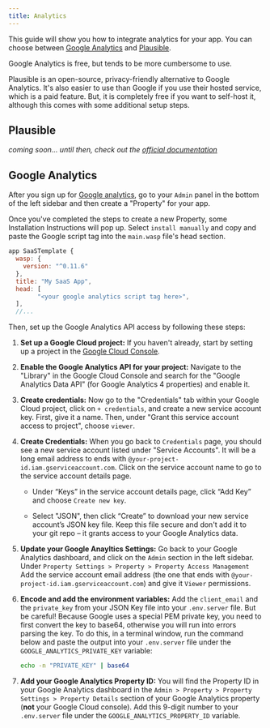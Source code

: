 ```yaml
---
title: Analytics
---
```

This guide will show you how to integrate analytics for your app. You can choose between [Google Analytics](#google-analytics) and [Plausible](#plausible).

Google Analytics is free, but tends to be more cumbersome to use.

Plausible is an open-source, privacy-friendly alternative to Google Analytics. It's also easier to use than Google if you use their hosted service, which is a paid feature. But, it is completely free if you want to self-host it, although this comes with some additional setup steps.

## Plausible
<!-- TODO add plausible -->
*coming soon... until then, check out the [official documentation](https://plausible.io/docs)*

## Google Analytics

After you sign up for [Google analytics](https://analytics.google.com/), go to your `Admin` panel in the bottom of the left sidebar and then create a "Property" for your app.

Once you've completed the steps to create a new Property, some Installation Instructions will pop up. Select `install manually` and copy and paste the Google script tag into the `main.wasp` file's head section. 

```js
app SaaSTemplate {
  wasp: {
    version: "^0.11.6"
  },
  title: "My SaaS App",
  head: [
        "<your google analytics script tag here>",
  ],
  //...
```

Then, set up the Google Analytics API access by following these steps:

1. **Set up a Google Cloud project:** If you haven't already, start by setting up a project in the [Google Cloud Console](https://console.cloud.google.com/).

2. **Enable the Google Analytics API for your project:** Navigate to the "Library" in the Google Cloud Console and search for the "Google Analytics Data API" (for Google Analytics 4 properties) and enable it.

3. **Create credentials:** Now go to the "Credentials" tab within your Google Cloud project, click on `+ credentials`, and create a new service account key. First, give it a name. Then, under "Grant this service account access to project", choose `viewer`.

4. **Create Credentials:** When you go back to `Credentials` page, you should see a new service account listed under "Service Accounts". It will be a long email address to ends with `@your-project-id.iam.gserviceaccount.com`. Click on the service account name to go to the service account details page. 

    - Under “Keys” in the service account details page, click “Add Key” and choose `Create new key`.
  
    - Select "JSON", then click “Create” to download your new service account’s JSON key file. Keep this file secure and don't add it to your git repo – it grants access to your Google Analytics data.  
5. **Update your Google Anayltics Settings:** Go back to your Google Analytics dashboard, and click on the `Admin` section in the left sidebar. Under `Property Settings > Property > Property Access Management` Add the service account email address (the one that ends with `@your-project-id.iam.gserviceaccount.com`) and give it `Viewer` permissions.

6. **Encode and add the environment variables:** Add the `client_email` and the `private_key` from your JSON Key file into your `.env.server` file. But be careful! Because Google uses a special PEM private key, you need to first convert the key to base64, otherwise you will run into errors parsing the key. To do this, in a terminal window, run the command below and paste the output into your `.env.server` file under the `GOOGLE_ANALYTICS_PRIVATE_KEY` variable:
    ```sh 
    echo -n "PRIVATE_KEY" | base64
    ```
    
7. **Add your Google Analytics Property ID:** You will find the Property ID in your Google Analytics dashboard in the `Admin > Property > Property Settings > Property Details` section of your Google Analytics property (**not** your Google Cloud console). Add this 9-digit number to your `.env.server` file under the `GOOGLE_ANALYTICS_PROPERTY_ID` variable.


